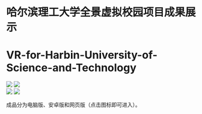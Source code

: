 # 哈尔滨理工大学全景虚拟校园项目成果展示
# VR-for-Harbin-University-of-Science-and-Technology
![](https://img.shields.io/badge/Language-C%23%2FCG-brightgreen.svg)
![](https://img.shields.io/badge/PowerBy-Visual%20Stdio2015%2FUnity3D-brightgreen.svg)    
[![](https://img.shields.io/badge/Build-Android-bule.svg)](https://github.com/RumRaisins/VR-for-Harbin-University-of-Science-and-Technology/raw/master/VirtualXiaoyuan.apk)
[![](https://img.shields.io/badge/Build-Web(720云)-blue.svg)](http://720yun.com/t/e2ldxq437mudqwqqtx?pano_id=1h6aUYLXiFruDY29)

成品分为电脑版、安卓版和网页版（点击图标即可进入）。
